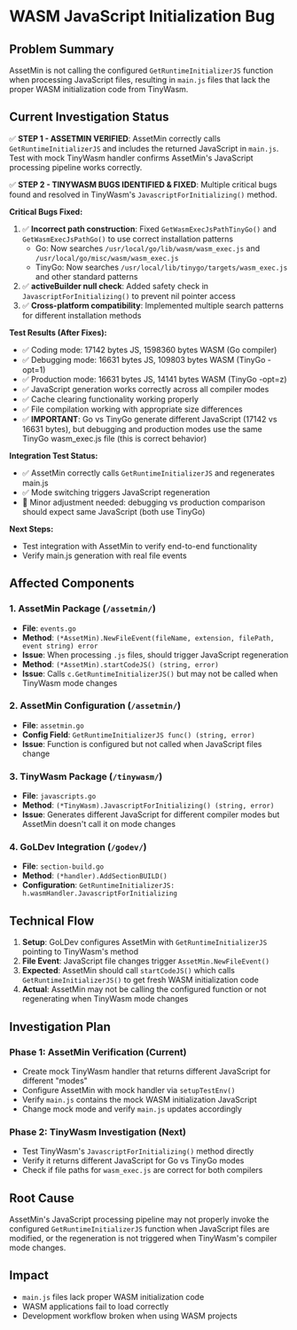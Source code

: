 # WASM JavaScript Initialization Bug

## Problem Summary
AssetMin is not calling the configured `GetRuntimeInitializerJS` function when processing JavaScript files, resulting in `main.js` files that lack the proper WASM initialization code from TinyWasm.

## Current Investigation Status
✅ **STEP 1 - ASSETMIN VERIFIED**: AssetMin correctly calls `GetRuntimeInitializerJS` and includes the returned JavaScript in `main.js`. Test with mock TinyWasm handler confirms AssetMin's JavaScript processing pipeline works correctly.

✅ **STEP 2 - TINYWASM BUGS IDENTIFIED & FIXED**: Multiple critical bugs found and resolved in TinyWasm's `JavascriptForInitializing()` method.

**Critical Bugs Fixed:**
1. ✅ **Incorrect path construction**: Fixed `GetWasmExecJsPathTinyGo()` and `GetWasmExecJsPathGo()` to use correct installation patterns
   - Go: Now searches `/usr/local/go/lib/wasm/wasm_exec.js` and `/usr/local/go/misc/wasm/wasm_exec.js`
   - TinyGo: Now searches `/usr/local/lib/tinygo/targets/wasm_exec.js` and other standard patterns
2. ✅ **activeBuilder null check**: Added safety check in `JavascriptForInitializing()` to prevent nil pointer access
3. ✅ **Cross-platform compatibility**: Implemented multiple search patterns for different installation methods

**Test Results (After Fixes):**
- ✅ Coding mode: 17142 bytes JS, 1598360 bytes WASM (Go compiler)
- ✅ Debugging mode: 16631 bytes JS, 109803 bytes WASM (TinyGo -opt=1)
- ✅ Production mode: 16631 bytes JS, 14141 bytes WASM (TinyGo -opt=z)
- ✅ JavaScript generation works correctly across all compiler modes
- ✅ Cache clearing functionality working properly
- ✅ File compilation working with appropriate size differences
- ✅ **IMPORTANT**: Go vs TinyGo generate different JavaScript (17142 vs 16631 bytes), but debugging and production modes use the same TinyGo wasm_exec.js file (this is correct behavior)

**Integration Test Status:**
- ✅ AssetMin correctly calls `GetRuntimeInitializerJS` and regenerates main.js
- ✅ Mode switching triggers JavaScript regeneration
- 🔄 Minor adjustment needed: debugging vs production comparison should expect same JavaScript (both use TinyGo)

**Next Steps:**
- Test integration with AssetMin to verify end-to-end functionality
- Verify main.js generation with real file events

## Affected Components

### 1. AssetMin Package (`/assetmin/`)
- **File**: `events.go`
- **Method**: `(*AssetMin).NewFileEvent(fileName, extension, filePath, event string) error`
- **Issue**: When processing `.js` files, should trigger JavaScript regeneration
- **Method**: `(*AssetMin).startCodeJS() (string, error)`
- **Issue**: Calls `c.GetRuntimeInitializerJS()` but may not be called when TinyWasm mode changes

### 2. AssetMin Configuration (`/assetmin/`)
- **File**: `assetmin.go`
- **Config Field**: `GetRuntimeInitializerJS func() (string, error)`
- **Issue**: Function is configured but not called when JavaScript files change

### 3. TinyWasm Package (`/tinywasm/`)
- **File**: `javascripts.go`
- **Method**: `(*TinyWasm).JavascriptForInitializing() (string, error)`
- **Issue**: Generates different JavaScript for different compiler modes but AssetMin doesn't call it on mode changes

### 4. GoLDev Integration (`/godev/`)
- **File**: `section-build.go`
- **Method**: `(*handler).AddSectionBUILD()`
- **Configuration**: `GetRuntimeInitializerJS: h.wasmHandler.JavascriptForInitializing`

## Technical Flow

1. **Setup**: GoLDev configures AssetMin with `GetRuntimeInitializerJS` pointing to TinyWasm's method
2. **File Event**: JavaScript file changes trigger `AssetMin.NewFileEvent()`
3. **Expected**: AssetMin should call `startCodeJS()` which calls `GetRuntimeInitializerJS()` to get fresh WASM initialization code
4. **Actual**: AssetMin may not be calling the configured function or not regenerating when TinyWasm mode changes

## Investigation Plan

### Phase 1: AssetMin Verification (Current)
- Create mock TinyWasm handler that returns different JavaScript for different "modes"
- Configure AssetMin with mock handler via `setupTestEnv()`
- Verify `main.js` contains the mock WASM initialization JavaScript
- Change mock mode and verify `main.js` updates accordingly

### Phase 2: TinyWasm Investigation (Next)
- Test TinyWasm's `JavascriptForInitializing()` method directly
- Verify it returns different JavaScript for Go vs TinyGo modes
- Check if file paths for `wasm_exec.js` are correct for both compilers

## Root Cause
AssetMin's JavaScript processing pipeline may not properly invoke the configured `GetRuntimeInitializerJS` function when JavaScript files are modified, or the regeneration is not triggered when TinyWasm's compiler mode changes.

## Impact
- `main.js` files lack proper WASM initialization code
- WASM applications fail to load correctly
- Development workflow broken when using WASM projects
